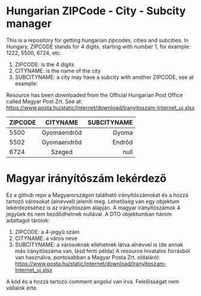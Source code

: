 # Hungarian ZIPCode - City - Subcity manager
This is a repository for getting hungarian zipcodes, cities and subcities.
In Hungary, ZIPCODE stands for 4 digits, starting with number 1, for example: 1222, 5500, 6724, etc.
1) ZIPCODE: is the 4 digits
2) CITYNAME: is the name of the city
3) SUBCITYNAME: a city may have a subcity with another ZIPCODE, see at example:

Resource has been downloaded from the Official Hungarian Post Office called Magyar Post Zrt.
See at: https://www.posta.hu/static/internet/download/Iranyitoszam-Internet_uj.xlsx

| ZIPCODE   |      CITYNAME      |  SUBCITYNAME |
|----------|:-------------:|------:|
| 5500 |  Gyomaendrőd | Gyoma |
| 5502 |    Gyomaendrőd   |   Endrőd |
| 6724 | Szeged |    null |

# Magyar irányítószám lekérdező
Ez a github repo a Magyarországon található irányítószámokat és a hozzá tartozó városokat (alnévvel) jeleníti meg.
Lehetőség van egy objektum lekérdezéséhez is az irányítószám alapján.
A magyar írányítószámok 4 jegyűek és nem kezdődhetnek nullával.
A DTO objektumban három adattagot tárolok:
1) ZIPCODE: a 4-jegyű szám
2) CITYNAME: a város neve
3) SUBCITYNAME: a városoknak ellehetnek látva alnévvel is (de annak más irányítószáma van, lásd fenti példa)
A resource hivatalos forrásból van használva, pontosabban a Magyar Posta Zrt. oldaláról: https://www.posta.hu/static/internet/download/Iranyitoszam-Internet_uj.xlsx

A kód és a hozzá tartozó comment angolul van írva.
Felelősséget nem vállalok érte.
